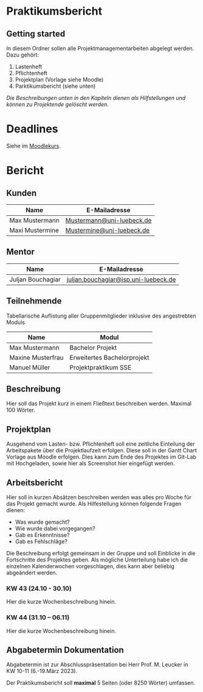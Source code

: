# Praktikumsbericht

## Getting started

In diesem Ordner sollen alle Projektmanagementarbeiten abgelegt werden. Dazu gehört:
1. Lastenheft
2. Pflichtenheft
3. Projektplan (Vorlage siehe Moodle)
4. Parktikumsbericht (siehe unten)

_Die Beschreibungen unten in den Kapiteln dienen als Hilfstellungen und können zu Projektende gelöscht werden._

# Deadlines

Siehe im [Moodlekurs](https://moodle.uni-luebeck.de/mod/forum/discuss.php?d=60748).

# Bericht
## Kunden
| Name | E-Mailadresse |
| ------ | ------ |
| Max Mustermann | Mustermann@uni-luebeck.de |
| Maxi Mustermine | Mustermine@uni-luebeck.de |

## Mentor
| Name | E-Mailadresse |
| ------ | ------ |
| Juljan Bouchagiar | juljan.bouchagiar@isp.uni-luebeck.de |

## Teilnehmende
Tabellarische Auflistung aller Gruppenmitglieder inklusive des angestrebten Moduls

| Name | Modul |
| ------ | ------ |
| Max Mustermann | Bachelor Projekt |
| Maxine Musterfrau | Erweitertes Bachelorprojekt |
| Manuel Müller | Projektpraktikum SSE |

## Beschreibung
Hier soll das Projekt kurz in einem Fließtext beschreiben werden.
Maximal 100 Wörter.

## Projektplan
Ausgehend vom Lasten- bzw. Pflichtenheft soll eine zeitliche Einteilung der Arbeitspakete über die Projektlaufzeit erfolgen. Diese soll in der Gantt Chart Vorlage aus Moodle erfolgen. Dies kann zum Ende des Projektes im Git-Lab mit Hochgeladen, sowie hier als Screenshot hier eingefügt werden.

## Arbeitsbericht
Hier soll in kurzen Absätzen beschreiben werden was alles pro Woche für das Projekt gemacht wurde.
Als Hilfestellung können folgende Fragen dienen:
- Was wurde gemacht?
- Wie wurde dabei vorgegangen?
- Gab es Erkenntnisse?
- Gab es Fehlschläge?

Die Beschreibung erfolgt gemeinsam in der Gruppe und soll Einblicke in die Fortschritte des Projektes geben.
Als mögliche Unterteilung habe ich die einzelnen Kalenderwochen vorgeschlagen, dies kann aber beliebig abgeändert werden.

### KW 43 (24.10 - 30.10)
Hier die kurze Wochenbeschreibung hinein.

### KW 44 (31.10 – 06.11)
Hier die kurze Wochenbeschreibung hinein.

## Abgabetermin Dokumentation
Abgabetermin ist zur Abschlusspräsentation bei Herr Prof. M. Leucker in KW 10-11 (6.-19.März 2023).

Der Praktikumsbericht soll **maximal** 5 Seiten (oder 8250 Wörter) umfassen.

